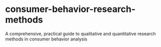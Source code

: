 # consumer-behavior-research-methods
A comprehensive, practical guide to qualitative and quantitative research methods in consumer behavior analysis
